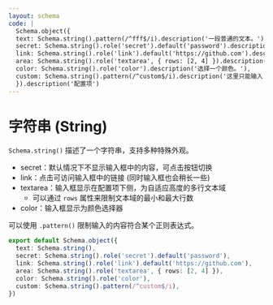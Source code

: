 ```yaml
---
layout: schema
code: |
  Schema.object({
  text: Schema.string().pattern(/^fff$/i).description('一段普通的文本。'),
  secret: Schema.string().role('secret').default('password').description('请输入密码。'),
  link: Schema.string().role('link').default('https://github.com').description('点击访问链接。'),
  area: Schema.string().role('textarea', { rows: [2, 4] }).description('在下方输入多行文本。'),
  color: Schema.string().role('color').description('选择一个颜色。'),
  custom: Schema.string().pattern(/^custom$/i).description('这里只能输入 `custom`。'),
  }).description('配置项')
---
```


# 字符串 (String)

`Schema.string()` 描述了一个字符串，支持多种特殊外观。

- secret：默认情况下不显示输入框中的内容，可点击按钮切换
- link：点击可访问输入框中的链接 (同时输入框也会稍长一些)
- textarea：输入框显示在配置项下侧，为自适应高度的多行文本域
  - 可以通过 `rows` 属性来限制文本域的最小和最大行数
- color：输入框显示为颜色选择器

可以使用 `.pattern()` 限制输入的内容符合某个正则表达式。

```ts
export default Schema.object({
  text: Schema.string(),
  secret: Schema.string().role('secret').default('password'),
  link: Schema.string().role('link').default('https://github.com'),
  area: Schema.string().role('textarea', { rows: [2, 4] }),
  color: Schema.string().role('color'),
  custom: Schema.string().pattern(/^custom$/i),
})
```
